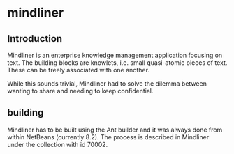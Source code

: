 # mindliner

## Introduction

Mindliner is an enterprise knowledge management application focusing on text. The building blocks are knowlets, i.e. small quasi-atomic pieces of text. These can be freely associated with one another.

While this sounds trivial, Mindliner had to solve the dilemma between wanting to share and needing to keep confidential.

## building

Mindliner has to be built using the Ant builder and it was always done from within NetBeans (currently 8.2). The process is described in Mindliner under the collection with id 70002.
